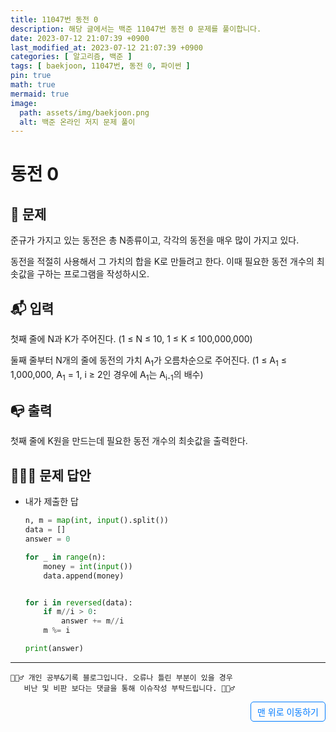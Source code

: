 ```yaml
---
title: 11047번 동전 0
description: 해당 글에서는 백준 11047번 동전 0 문제를 풀이합니다.
date: 2023-07-12 21:07:39 +0900
last_modified_at: 2023-07-12 21:07:39 +0900
categories: [ 알고리즘, 백준 ]
tags: [ baekjoon, 11047번, 동전 0, 파이썬 ]
pin: true
math: true
mermaid: true
image:
  path: assets/img/baekjoon.png
  alt: 백준 온라인 저지 문제 풀이
---
```

    
# 동전 0
## 📃 문제
준규가 가지고 있는 동전은 총 N종류이고, 각각의 동전을 매우 많이 가지고 있다.

동전을 적절히 사용해서 그 가치의 합을 K로 만들려고 한다. 이때 필요한 동전 개수의 최솟값을 구하는 프로그램을 작성하시오.

## 📬 입력
첫째 줄에 N과 K가 주어진다. (1 ≤ N ≤ 10, 1 ≤ K ≤ 100,000,000)

둘째 줄부터 N개의 줄에 동전의 가치 A<sub>1</sub>가 오름차순으로 주어진다. (1 ≤ A<sub>1</sub>  ≤ 1,000,000, A<sub>1</sub> = 1, i ≥ 2인 경우에 A<sub>1</sub>는 A<sub>i-1</sub>의 배수)

## 📭 출력
첫째 줄에 K원을 만드는데 필요한 동전 개수의 최솟값을 출력한다.

## 🙆🏻‍♂️ 문제 답안

- 내가 제출한 답
    ```python
    n, m = map(int, input().split())
    data = []
    answer = 0

    for _ in range(n):
        money = int(input())
        data.append(money)


    for i in reversed(data):
        if m//i > 0:
            answer += m//i
        m %= i

    print(answer)
    ```

***

    🙋🏻‍♂️ 개인 공부&기록 블로그입니다. 오류나 틀린 부분이 있을 경우 
       비난 및 비판 보다는 댓글을 통해 이슈작성 부탁드립니다. 🙋🏻‍♂️

<a href="#" style="display: inline-block; padding: 5px 10px; color: #007bff; text-decoration: none; border: 0.5px solid #007bff; border-radius: 5px; float: right;">맨 위로 이동하기</a>